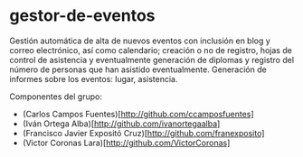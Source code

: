 gestor-de-eventos
=================

Gestión automática de alta de nuevos eventos con inclusión en blog y correo electrónico, así como calendario; creación o no de registro, hojas de control de asistencia y eventualmente generación de diplomas y registro del número de personas que han asistido eventualmente. Generación de informes sobre los eventos: lugar, asistencia.

Componentes del grupo:

* (Carlos Campos Fuentes)[http://github.com/ccamposfuentes]
* (Iván Ortega Alba)[http://github.com/ivanortegaalba]
* (Francisco Javier Expositó Cruz)[http://github.com/franexposito]
* (Victor Coronas Lara)[http://github.com/VictorCoronas]
